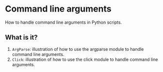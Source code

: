 # Command line arguments

How to handle command line arguments in Python scripts.

## What is it?
  1. `ArgParse`: illustration of how to use the argparse module
    to handle command line arguments.
  1. `Click`: illustration of how to use the click module
    to handle command line arguments.
